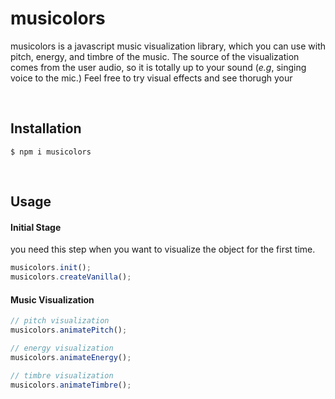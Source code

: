 # musicolors
musicolors is a javascript music visualization library, which you can use with pitch, energy, and timbre of the music.
The source of the visualization comes from the user audio, so it is totally up to your sound (*e.g*, singing voice to the mic.)
Feel free to try visual effects and see thorugh your

<!-- 
<img width="960" alt="image" src=""> -->


<br>

## Installation

```
$ npm i musicolors
```


<br>

## Usage

#### Initial Stage
you need this step when you want to visualize the object for the first time.

```javascript
musicolors.init();
musicolors.createVanilla();
```

#### Music Visualization
```javascript
// pitch visualization
musicolors.animatePitch();

// energy visualization
musicolors.animateEnergy();

// timbre visualization
musicolors.animateTimbre();
```
